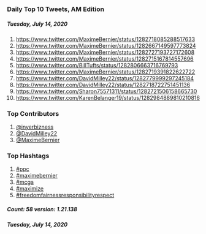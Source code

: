 ### Daily Top 10 Tweets, AM Edition
##### Tuesday, July 14, 2020
 1) https://www.twitter.com/MaximeBernier/status/1282718085288517633
 2) https://www.twitter.com/MaximeBernier/status/1282667149597773824
 3) https://www.twitter.com/MaximeBernier/status/1282727193727172608
 4) https://www.twitter.com/MaximeBernier/status/1282715167814557696
 5) https://www.twitter.com/BillTufts/status/1282806663716769793
 6) https://www.twitter.com/MaximeBernier/status/1282719391822622722
 7) https://www.twitter.com/DavidMilley22/status/1282779999297245184
 8) https://www.twitter.com/DavidMilley22/status/1282718722751451136
 9) https://www.twitter.com/Sharon75571311/status/1282721506158665730
10) https://www.twitter.com/KarenBelanger19/status/1282984889810210816

### Top Contributors
  1) [@inyerbizness](https://www.twitter.com/inyerbizness)
  2) [@DavidMilley22](https://www.twitter.com/DavidMilley22)
  3) [@MaximeBernier](https://www.twitter.com/MaximeBernier)


### Top Hashtags

  1) [#ppc](https://www.twitter.com/hashtag/ppc)
  2) [#maximebernier](https://www.twitter.com/hashtag/maximebernier)
  3) [#mcga](https://www.twitter.com/hashtag/mcga)
  4) [#maximize](https://www.twitter.com/hashtag/maximize)
  5) [#freedomfairnessresponsibilityrespect](https://www.twitter.com/hashtag/freedomfairnessresponsibilityrespect)

##### Count: 58	version: 1.21.138
##### Tuesday, July 14, 2020

